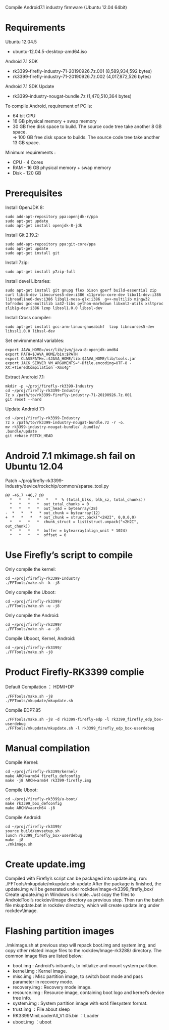 Compile Android7.1 industry firmware (Ubuntu 12.04 64bit)

# Requirements

Ubuntu 12.04.5
  * ubuntu-12.04.5-desktop-amd64.iso

Android 7.1 SDK
  * rk3399-firefly-industry-71-20190926.7z.001 (8,589,934,592 bytes)
  * rk3399-firefly-industry-71-20190926.7z.002 (4,017,872,526 bytes)

Android 7.1 SDK Update
  * rk3399-industry-nougat-bundle.7z (1,470,510,364 bytes)

To compile Android, requirement of PC is:
  * 64 bit CPU
  * 16 GB physical memory + swap memory
  * 30 GB free disk space to build. The source code tree take another 8 GB space.\
     => 100 GB free disk space to builds. The source code tree take another 13 GB space. 

Minimum requirements :
  * CPU - 4 Cores
  * RAM - 16 GB physical memory + swap memory
  * Disk - 120 GB

# Prerequisites
Install OpenJDK 8:
```
sudo add-apt-repository ppa:openjdk-r/ppa
sudo apt-get update
sudo apt-get install openjdk-8-jdk
```

Install Git 2.19.2:
```
sudo add-apt-repository ppa:git-core/ppa
sudo apt-get update
sudo apt-get install git
```

Install 7zip:
```
sudo apt-get install p7zip-full
```

Install devel Libraries:
```
sudo apt-get install git gnupg flex bison gperf build-essential zip curl libc6-dev libncurses5-dev:i386 x11proto-core-dev libx11-dev:i386 libreadline6-dev:i386 libgl1-mesa-glx:i386  g++-multilib mingw32 tofrodos gcc-multilib ia32-libs python-markdown libxml2-utils xsltproc zlib1g-dev:i386 lzop libssl1.0.0 libssl-dev
```

Install Cross compiler:
```
sudo apt-get install gcc-arm-linux-gnueabihf  lzop libncurses5-dev  libssl1.0.0 libssl-dev
```

Set environmental variables:
```
export JAVA_HOME=/usr/lib/jvm/java-8-openjdk-amd64
export PATH=$JAVA_HOME/bin:$PATH
export CLASSPATH=.:$JAVA_HOME/lib:$JAVA_HOME/lib/tools.jar
export JACK_SERVER_VM_ARGUMENTS="-Dfile.encoding=UTF-8 -XX:+TieredCompilation -Xmx4g"
```

Extract Android 7.1:
```
mkdir -p ~/proj/firefly-rk3399-Industry
cd ~/proj/firefly-rk3399-Industry
7z x /path/to/rk3399-firefly-industry-71-20190926.7z.001
git reset --hard
```

Update Android 7.1:
```
cd ~/proj/firefly-rk3399-Industry
7z x /path/to/rk3399-industry-nougat-bundle.7z -r -o.
mv rk3399-industry-nougat-bundle/ .bundle/
.bundle/update
git rebase FETCH_HEAD
```

# Android 7.1 mkimage.sh fail on Ubuntu 12.04 

Patch ~/proj/firefly-rk3399-Industry/device/rockchip/common/sparse_tool.py
```
@@ -46,7 +46,7 @@
  *   *   *   *   *   *  % (total_blks, blk_sz, total_chunks))
  *   *   *   *  out_total_chunks = 0
  *   *   *   *  out_head = bytearray(28)
-  *   *   *   * out_chunk = bytearray(12)
+  *   *   *   * out_chunk = struct.pack("<2H2I", 0,0,0,0)
  *   *   *   *  chunk_struct = list(struct.unpack("<2H2I", out_chunk))
  *   *   *   *  buffer = bytearray(align_unit * 1024)
  *   *   *   *  offset = 0
```

# Use Firefly’s script to compile

Only compile the kernel:
```
cd ~/proj/firefly-rk3399-Industry
./FFTools/make.sh -k -j8
```
Only compile the Uboot:
```
cd ~/proj/firefly-rk3399/
./FFTools/make.sh -u -j8
```
Only compile the Android:
```
cd ~/proj/firefly-rk3399/
./FFTools/make.sh -a -j8
```
Compile Ubooot, Kernel, Android:
```
cd ~/proj/firefly-rk3399/
./FFTools/make.sh -j8
```

# Product Firefly-RK3399 complie

Default Compilation ： HDMI+DP
```
./FFTools/make.sh -j8
./FFTools/mkupdate/mkupdate.sh
```

Compile EDP7.85
```
./FFTools/make.sh -j8 -d rk3399-firefly-edp -l rk3399_firefly_edp_box-userdebug
./FFTools/mkupdate/mkupdate.sh -l rk3399_firefly_edp_box-userdebug
```

# Manual compilation

Compile Kernel:
```
cd ~/proj/firefly-rk3399/kernel/
make ARCH=arm64 firefly_defconfig
make -j8 ARCH=arm64 rk3399-firefly.img
```

Compile Uboot:
```
cd ~/proj/firefly-rk3399/u-boot/
make rk3399_box_defconfig
make ARCHV=aarch64 -j8
```

Compile Android:
```
cd ~/proj/firefly-rk3399/
source build/envsetup.sh
lunch rk3399_firefly_box-userdebug
make -j8
./mkimage.sh
```

# Create update.img

Compiled with Firefly’s script can be packaged into update.img, run: ./FFTools/mkupdate/mkupdate.sh update After the package is finished, the update.img will be generated under rockdev/Image-rk3399_firefly_box/ Create update.img in Windows is simple. Just copy the files to AndroidTool’s rockdev\Image directory as previous step. Then run the batch file mkupdate.bat in rockdev directory, which will create update.img under rockdev\Image.


# Flashing partition images

./mkimage.sh at previous step will repack boot.img and system.img, and copy other related image files to the rockdev/Image-rk3288/ directory. The common image files are listed below:

* boot.img : Android’s initramfs, to initialize and mount system partition.
* kernel.img : Kernel image.
* misc.img : Misc partition image, to switch boot mode and pass parameter in recovery mode.
* recovery.img : Recovery mode image.
* resource.img : Resource image, containing boot logo and kernel’s device tree info.
* system.img : System partition image with ext4 filesystem format.
* trust.img ：File about sleep
* RK3399MiniLoaderAll_V1.05.bin ：Loader
* uboot.img ：uboot
